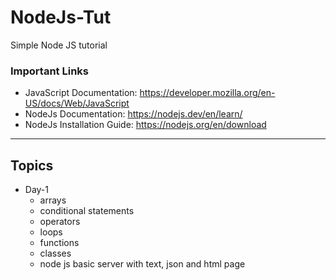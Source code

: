 # NodeJs-Tut
Simple Node JS tutorial

### Important Links
- JavaScript Documentation: https://developer.mozilla.org/en-US/docs/Web/JavaScript
- NodeJs Documentation: https://nodejs.dev/en/learn/
- NodeJs Installation Guide: https://nodejs.org/en/download

<hr>

## Topics
- Day-1
  - arrays
  - conditional statements
  - operators
  - loops
  - functions
  - classes
  - node js basic server with text, json and html page
